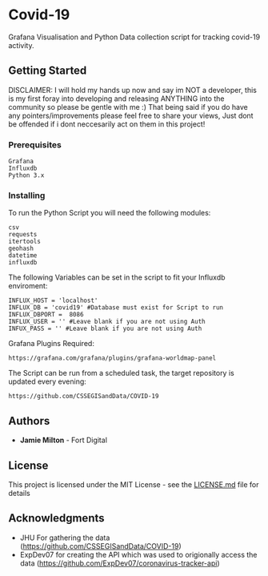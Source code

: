 # Covid-19

Grafana Visualisation and Python Data collection script for tracking covid-19 activity.

## Getting Started

DISCLAIMER: I will hold my hands up now and say im NOT a developer, this is my first foray into developing and releasing ANYTHING into the community so please be gentle with me :) That being said if you do have any pointers/improvements please feel free to share your views, Just dont be offended if i dont neccesarily act on them in this project!

### Prerequisites

```
Grafana
Influxdb
Python 3.x
```

### Installing

To run the Python Script you will need the following modules:

```
csv
requests
itertools
geohash
datetime 
influxdb 
```

The following Variables can be set in the script to fit your Influxdb enviroment:

```
INFLUX_HOST = 'localhost'
INFLUX_DB = 'covid19' #Database must exist for Script to run
INFLUX_DBPORT =  8086
INFLUX_USER = '' #Leave blank if you are not using Auth
INFUX_PASS = '' #Leave blank if you are not using Auth
```

Grafana Plugins Required:

```
https://grafana.com/grafana/plugins/grafana-worldmap-panel
```

The Script can be run from a scheduled task, the target repository is updated every evening:

```
https://github.com/CSSEGISandData/COVID-19
```

## Authors

* **Jamie Milton** - Fort Digital

## License

This project is licensed under the MIT License - see the [LICENSE.md](LICENSE.md) file for details

## Acknowledgments

* JHU For gathering the data (https://github.com/CSSEGISandData/COVID-19)
* ExpDev07 for creating the API which was used to origionally access the data (https://github.com/ExpDev07/coronavirus-tracker-api)
